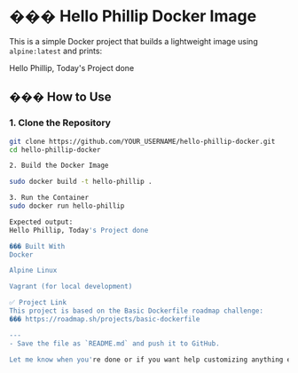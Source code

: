 # ��� Hello Phillip Docker Image

This is a simple Docker project that builds a lightweight image using `alpine:latest` and prints:

Hello Phillip, Today's Project done

## ���️ How to Use

### 1. Clone the Repository

```bash
git clone https://github.com/YOUR_USERNAME/hello-phillip-docker.git
cd hello-phillip-docker

2. Build the Docker Image

sudo docker build -t hello-phillip .

3. Run the Container
sudo docker run hello-phillip

Expected output:
Hello Phillip, Today's Project done

��� Built With
Docker

Alpine Linux

Vagrant (for local development)

✅ Project Link
This project is based on the Basic Dockerfile roadmap challenge:
��� https://roadmap.sh/projects/basic-dockerfile

---
- Save the file as `README.md` and push it to GitHub.

Let me know when you're done or if you want help customizing anything else!

